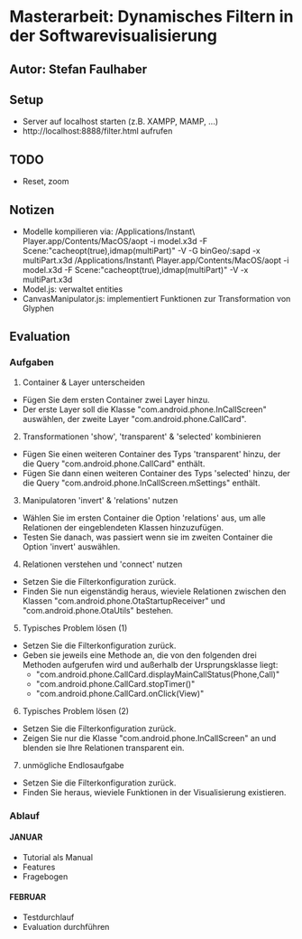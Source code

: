 # Masterarbeit: Dynamisches Filtern in der Softwarevisualisierung

## Autor: Stefan Faulhaber

## Setup

- Server auf localhost starten (z.B. XAMPP, MAMP, ...)
- http://localhost:8888/filter.html aufrufen

## TODO

- Reset, zoom

## Notizen

- Modelle kompilieren via: 
  /Applications/Instant\ Player.app/Contents/MacOS/aopt -i model.x3d -F Scene:"cacheopt(true),idmap(multiPart)" -V -G binGeo/:sapd -x multiPart.x3d 
  /Applications/Instant\ Player.app/Contents/MacOS/aopt -i model.x3d -F Scene:"cacheopt(true),idmap(multiPart)" -V -x multiPart.x3d
- Model.js: verwaltet entities
- CanvasManipulator.js: implementiert Funktionen zur Transformation von Glyphen

## Evaluation

### Aufgaben

1. Container & Layer unterscheiden

  - Fügen Sie dem ersten Container zwei Layer hinzu.
  - Der erste Layer soll die Klasse "com.android.phone.InCallScreen" auswählen, der zweite Layer "com.android.phone.CallCard".

2. Transformationen 'show', 'transparent' & 'selected' kombinieren

  - Fügen Sie einen weiteren Container des Typs 'transparent' hinzu, der die Query "com.android.phone.CallCard" enthält. 
  - Fügen Sie dann einen weiteren Container des Typs 'selected' hinzu, der die Query "com.android.phone.InCallScreen.mSettings" enthält.

3. Manipulatoren 'invert' & 'relations' nutzen

  - Wählen Sie im ersten Container die Option 'relations' aus, um alle Relationen der eingeblendeten Klassen hinzuzufügen.
  - Testen Sie danach, was passiert wenn sie im zweiten Container die Option 'invert' auswählen.

4. Relationen verstehen und 'connect' nutzen

  - Setzen Sie die Filterkonfiguration zurück.
  - Finden Sie nun eigenständig heraus, wieviele Relationen zwischen den Klassen "com.android.phone.OtaStartupReceiver" und "com.android.phone.OtaUtils" bestehen.

5. Typisches Problem lösen (1)

  - Setzen Sie die Filterkonfiguration zurück.
  - Geben sie jeweils eine Methode an, die von den folgenden drei Methoden aufgerufen wird und außerhalb der Ursprungsklasse liegt:
    - "com.android.phone.CallCard.displayMainCallStatus(Phone,Call)"
    - "com.android.phone.CallCard.stopTimer()"
    - "com.android.phone.CallCard.onClick(View)"

6. Typisches Problem lösen (2)

  - Setzen Sie die Filterkonfiguration zurück.
  - Zeigen Sie nur die Klasse "com.android.phone.InCallScreen" an und blenden sie Ihre Relationen transparent ein.

7. unmögliche Endlosaufgabe

  - Setzen Sie die Filterkonfiguration zurück.
  - Finden Sie heraus, wieviele Funktionen in der Visualisierung existieren.

### Ablauf

#### JANUAR

- Tutorial als Manual
- Features
- Fragebogen

#### FEBRUAR

- Testdurchlauf
- Evaluation durchführen